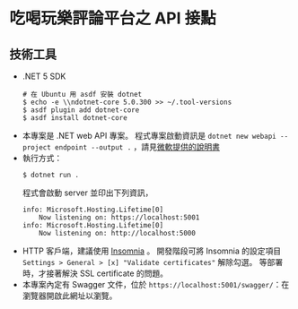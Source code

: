 # 吃喝玩樂評論平台之 API 接點

## 技術工具
- .NET 5 SDK
  ```
  # 在 Ubuntu 用 asdf 安裝 dotnet
  $ echo -e \\ndotnet-core 5.0.300 >> ~/.tool-versions
  $ asdf plugin add dotnet-core
  $ asdf install dotnet-core
  ```
- 本專案是 .NET web API 專案。
  程式專案啟動資訊是 `dotnet new webapi --project endpoint --output .` ，請見[微軟提供的說明書](https://docs.microsoft.com/zh-tw/dotnet/core/tools/dotnet-new)
- 執行方式：
  ```
  $ dotnet run .
  ```
  程式會啟動 server 並印出下列資訊，
  ```
  info: Microsoft.Hosting.Lifetime[0]
      Now listening on: https://localhost:5001
  info: Microsoft.Hosting.Lifetime[0]
      Now listening on: http://localhost:5000
  ```
- HTTP 客戶端，建議使用 [Insomnia](https://insomnia.rest/download) 。
  開發階段可將 Insomnia 的設定項目 `Settings > General > [x] "Validate certificates"` 解除勾選。
  等部署時，才接著解決 SSL certificate 的問題。
- 本專案內定有 Swagger 文件，位於 `https://localhost:5001/swagger/`：在瀏覽器開啟此網址以瀏覽。

